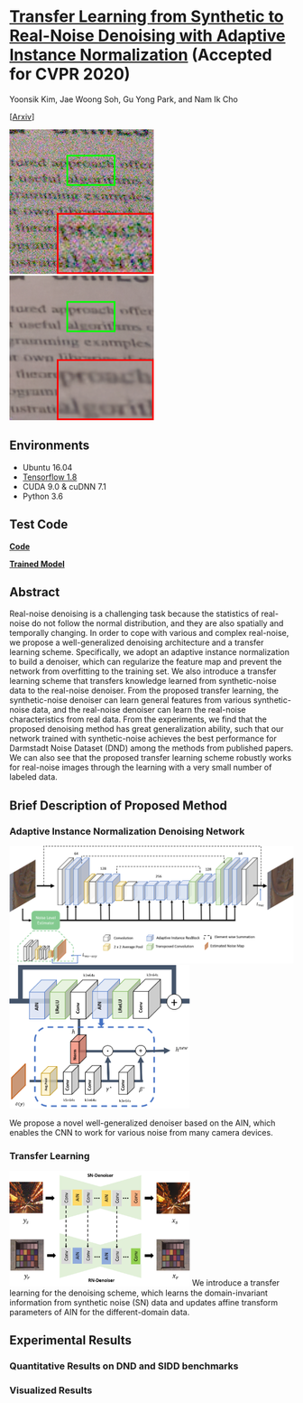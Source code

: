 
# [Transfer Learning from Synthetic to Real-Noise Denoising with Adaptive Instance Normalization](https://arxiv.org/abs/2002.11244) (Accepted for CVPR 2020)

Yoonsik Kim, Jae Woong Soh, Gu Yong Park, and Nam Ik Cho

[[Arxiv](https://arxiv.org/abs/2002.11244)]

<img src = "/figs/patch_NOISY.png" width="256"> <img src = "/figs/patch_AINDNETTF.png" width="256"> 

## Environments
- Ubuntu 16.04
- [Tensorflow 1.8](http://www.tensorflow.org/)
- CUDA 9.0 & cuDNN 7.1
- Python 3.6

## Test Code

[**Code**](https://github.com/terryoo/AINDNet/xxx)

[**Trained Model**](https://drive.google.com/drive/folders/xxxx)

## Abstract
Real-noise denoising is a challenging task because the statistics of real-noise do not follow the normal distribution, and they are also spatially and temporally changing.
In order to cope with various and complex real-noise, we propose a well-generalized denoising architecture and a transfer learning scheme.
Specifically, we adopt an adaptive instance normalization to build a denoiser, which can regularize the feature map and prevent the network from overfitting to the training set.
We also introduce a transfer learning scheme that transfers knowledge learned from synthetic-noise data to the real-noise denoiser.
From the proposed transfer learning, the synthetic-noise denoiser can learn general features from various synthetic-noise data, and the real-noise denoiser can learn the real-noise characteristics from real data.
From the experiments, we find that the proposed denoising method has great generalization ability, such that our network trained with synthetic-noise achieves the best performance for Darmstadt Noise Dataset (DND) among the methods from published papers.
We can also see that the proposed transfer learning scheme robustly works for real-noise images through the learning with a very small number of labeled data. 

## Brief Description of Proposed Method
### Adaptive Instance Normalization Denoising Network

<img src = "/figs/figure_overview.png" width="900">

<img src = "/figs/AIN_Resblock.png" width="320">

We propose a novel well-generalized denoiser based on the AIN, which enables the CNN to work for various noise from many camera devices.	

### Transfer Learning
<img src = "/figs/transfer_learning.png" width="320">
We introduce a transfer learning for the denoising scheme, which learns the domain-invariant information from synthetic noise (SN) data and updates affine transform parameters of AIN for the different-domain data.

## Experimental Results
### Quantitative Results on DND and SIDD benchmarks



### Visualized Results



  









